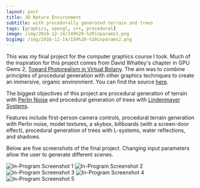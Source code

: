 ```yaml
---
layout: post
title: 3D Nature Environment
subtitle: with procedurally generated terrain and trees
tags: [graphics, opengl, c++, procedural]
image: /img/2016-12-14/149%20-%20inparams1.png
bigimg: /img/2016-12-14/150%20-%20inparams2.png
---
```


This was my final project for the computer graphics course I took. Much of the inspiration for this project comes from David Whatley's chapter in GPU Gems 2, [Toward Photorealism in Virtual Botany](http://http.developer.nvidia.com/GPUGems2/gpugems2_chapter01.html). The aim was to combine principles of procedural generation with other graphics techniques to create an immersive, organic environment. You can find the source [here](https://github.com/lozog/Procedural-Nature-3D).

The biggest objectives of this project are procedural generation of terrain with [Perlin Noise](http://staffwww.itn.liu.se/~stegu/simplexnoise/simplexnoise.pdf) and procedural generation of trees with [Lindenmayer Systems](http://algorithmicbotany.org/papers/abop/abop-ch1.pdf).

Features include first-person camera controls, procedural terrain generation with Perlin noise, model textures, a skybox, billboards (with a screen-door effect), procedural generation of trees with L-systems, water reflections, and shadows.

Below are five screenshots of the final project. Changing input parameters allow the user to generate different scenes.

![In-Program Screenshot 1](https://lozog.github.io/img/2016-12-14/149%20-%20inparams1.png "In-Program Screenshot 1")
![In-Program Screenshot 2](https://lozog.github.io/img/2016-12-14/150%20-%20inparams2.png "In-Program Screenshot 2")
![In-Program Screenshot 3](https://lozog.github.io/img/2016-12-14/151%20-%20inparams3.png "In-Program Screenshot 3")
![In-Program Screenshot 4](https://lozog.github.io/img/2016-12-14/152%20-%20inparams4.png "In-Program Screenshot 4")
![In-Program Screenshot 5](https://lozog.github.io/img/2016-12-14/153%20-%20inparams5.png "In-Program Screenshot 5")
